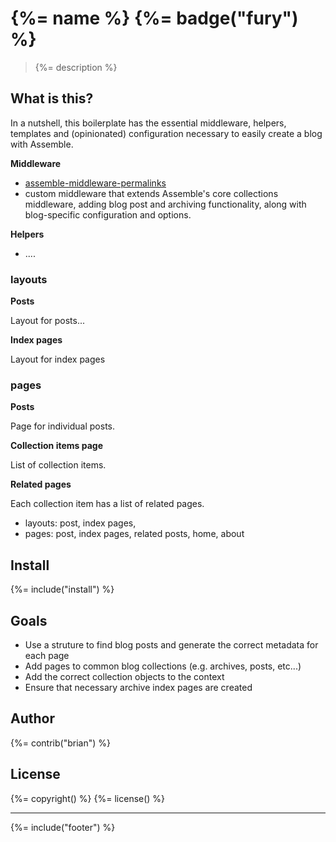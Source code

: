 # {%= name %} {%= badge("fury") %}

> {%= description %}

## What is this?
In a nutshell, this boilerplate has the essential middleware, helpers, templates and (opinionated) configuration necessary to easily create a blog with Assemble.

**Middleware**

* [assemble-middleware-permalinks][permalinks]
* custom middleware that extends Assemble's core collections middleware, adding blog post and archiving functionality, along with blog-specific configuration and options.

**Helpers**

* ....

### layouts

**Posts**

Layout for posts...

**Index pages**

Layout for index pages


### pages

**Posts**

Page for individual posts.


**Collection items page**

List of collection items.



**Related pages**

Each collection item has a list of related pages.












* layouts: post, index pages,
* pages: post, index pages, related posts, home, about




## Install
{%= include("install") %}

## Goals

* Use a struture to find blog posts and generate the correct metadata for each page
* Add pages to common blog collections (e.g. archives, posts, etc...)
* Add the correct collection objects to the context
* Ensure that necessary archive index pages are created

## Author
{%= contrib("brian") %}

## License
{%= copyright() %}
{%= license() %}

***

{%= include("footer") %}


[permalinks]: https://github.com/assemble/assemble-contrib-permalinks "Permalinks middleware for Assemble"